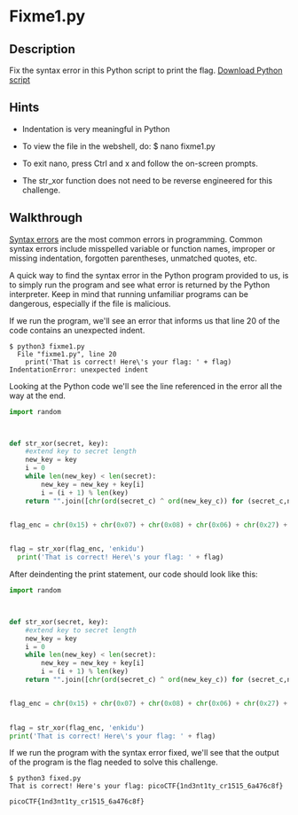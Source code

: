 # Fixme1.py

## Description

Fix the syntax error in this Python script to print the flag. [Download Python script](https://artifacts.picoctf.net/c/25/fixme1.py "Pico CTF website link to download fixme1.py file")

## Hints

* Indentation is very meaningful in Python

* To view the file in the webshell, do: $ nano fixme1.py

* To exit nano, press Ctrl and x and follow the on-screen prompts.

* The str_xor function does not need to be reverse engineered for this challenge.

## Walkthrough

[Syntax errors](https://www.geeksforgeeks.org/what-is-a-syntax-error-and-how-to-solve-it/ "Geeks For Geeks article on syntax errors") are the most common errors in programming. Common syntax errors include misspelled variable or function names, improper or missing indentation, forgotten parentheses, unmatched quotes, etc.

A quick way to find the syntax error in the Python program provided to us, is to simply run the program and see what error is returned by the Python interpreter. Keep in mind that running unfamiliar programs can be dangerous, especially if the file is malicious.

If we run the program, we'll see an error that informs us that line 20 of the code contains an unexpected indent.

```
$ python3 fixme1.py
  File "fixme1.py", line 20
    print('That is correct! Here\'s your flag: ' + flag)
IndentationError: unexpected indent
```

Looking at the Python code we'll see the line referenced in the error all the way at the end.

```python
import random



def str_xor(secret, key):
    #extend key to secret length
    new_key = key
    i = 0
    while len(new_key) < len(secret):
        new_key = new_key + key[i]
        i = (i + 1) % len(key)        
    return "".join([chr(ord(secret_c) ^ ord(new_key_c)) for (secret_c,new_key_c) in zip(secret,new_key)])


flag_enc = chr(0x15) + chr(0x07) + chr(0x08) + chr(0x06) + chr(0x27) + chr(0x21) + chr(0x23) + chr(0x15) + chr(0x5a) + chr(0x07) + chr(0x00) + chr(0x46) + chr(0x0b) + chr(0x1a) + chr(0x5a) + chr(0x1d) + chr(0x1d) + chr(0x2a) + chr(0x06) + chr(0x1c) + chr(0x5a) + chr(0x5c) + chr(0x55) + chr(0x40) + chr(0x3a) + chr(0x58) + chr(0x0a) + chr(0x5d) + chr(0x53) + chr(0x43) + chr(0x06) + chr(0x56) + chr(0x0d) + chr(0x14)

  
flag = str_xor(flag_enc, 'enkidu')
  print('That is correct! Here\'s your flag: ' + flag)


```

After deindenting the print statement, our code should look like this:

```python
import random



def str_xor(secret, key):
    #extend key to secret length
    new_key = key
    i = 0
    while len(new_key) < len(secret):
        new_key = new_key + key[i]
        i = (i + 1) % len(key)        
    return "".join([chr(ord(secret_c) ^ ord(new_key_c)) for (secret_c,new_key_c) in zip(secret,new_key)])


flag_enc = chr(0x15) + chr(0x07) + chr(0x08) + chr(0x06) + chr(0x27) + chr(0x21) + chr(0x23) + chr(0x15) + chr(0x5a) + chr(0x07) + chr(0x00) + chr(0x46) + chr(0x0b) + chr(0x1a) + chr(0x5a) + chr(0x1d) + chr(0x1d) + chr(0x2a) + chr(0x06) + chr(0x1c) + chr(0x5a) + chr(0x5c) + chr(0x55) + chr(0x40) + chr(0x3a) + chr(0x58) + chr(0x0a) + chr(0x5d) + chr(0x53) + chr(0x43) + chr(0x06) + chr(0x56) + chr(0x0d) + chr(0x14)

  
flag = str_xor(flag_enc, 'enkidu')
print('That is correct! Here\'s your flag: ' + flag)

```

If we run the program with the syntax error fixed, we'll see that the output of the program is the flag needed to solve this challenge.

```
$ python3 fixed.py
That is correct! Here's your flag: picoCTF{1nd3nt1ty_cr1515_6a476c8f}
```

```picoCTF{1nd3nt1ty_cr1515_6a476c8f}```
